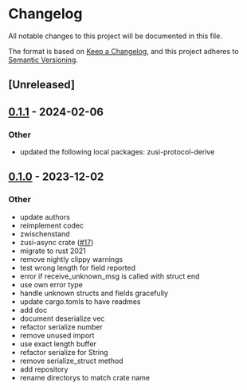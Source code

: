 # Changelog
All notable changes to this project will be documented in this file.

The format is based on [Keep a Changelog](https://keepachangelog.com/en/1.0.0/),
and this project adheres to [Semantic Versioning](https://semver.org/spec/v2.0.0.html).

## [Unreleased]

## [0.1.1](https://github.com/zusi/zusi-rs/compare/zusi-protocol-v0.1.0...zusi-protocol-v0.1.1) - 2024-02-06

### Other
- updated the following local packages: zusi-protocol-derive

## [0.1.0](https://github.com/zusi/zusi-rs/releases/tag/zusi-protocol-v0.1.0) - 2023-12-02

### Other
- update authors
- reimplement codec
- zwischenstand
- zusi-async crate ([#17](https://github.com/zusi/zusi-rs/pull/17))
- migrate to rust 2021
- remove nightly clippy warnings
- test wrong length for field reported
- error if receive_unknown_msg is called with struct end
- use own error type
- handle unknown structs and fields gracefully
- update cargo.tomls to have readmes
- add doc
- document deserialize vec<t>
- refactor serialize number
- remove unused import
- use exact length buffer
- refactor serialize for String
- remove serialize_struct method
- add repository
- rename directorys to match crate name
